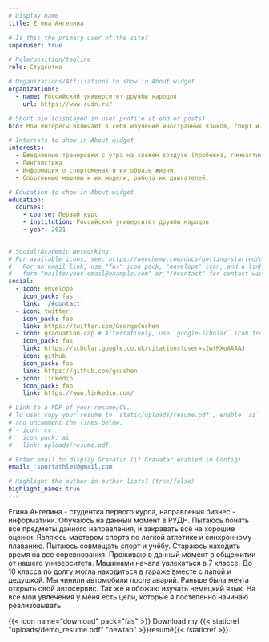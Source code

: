 ```yaml
---
# Display name
title: Егина Ангелина

# Is this the primary user of the site?
superuser: true

# Role/position/tagline
role: Студентка

# Organizations/Affiliations to show in About widget
organizations:
  - name: Российский университет дружбы народов
    url: https://www.rudn.ru/

# Short bio (displayed in user profile at end of posts)
bio: Мои интересы включают в себя изучение иностранных языков, спорт и машины.

# Interests to show in About widget
interests:
  - Ежедневные тренеровки с утра на свежем воздухе (пробежка, гимнастика)
  - Лингвистика
  - Информация о спортсменах и их образе жизни
  - Спортивные машины и их модели, работа их двигателей.

# Education to show in About widget
education:
  courses:
    - course: Первый курс
    - institution: Российский университет дружбы народов 
    - year: 2021
    

# Social/Academic Networking
# For available icons, see: https://wowchemy.com/docs/getting-started/page-builder/#icons
#   For an email link, use "fas" icon pack, "envelope" icon, and a link in the
#   form "mailto:your-email@example.com" or "/#contact" for contact widget.
social:
  - icon: envelope
    icon_pack: fas
    link: '/#contact'
  - icon: twitter
    icon_pack: fab
    link: https://twitter.com/GeorgeCushen
  - icon: graduation-cap # Alternatively, use `google-scholar` icon from `ai` icon pack
    icon_pack: fas
    link: https://scholar.google.co.uk/citations?user=sIwtMXoAAAAJ
  - icon: github
    icon_pack: fab
    link: https://github.com/gcushen
  - icon: linkedin
    icon_pack: fab
    link: https://www.linkedin.com/

# Link to a PDF of your resume/CV.
# To use: copy your resume to `static/uploads/resume.pdf`, enable `ai` icons in `params.toml`,
# and uncomment the lines below.
# - icon: cv
#   icon_pack: ai
#   link: uploads/resume.pdf

# Enter email to display Gravatar (if Gravatar enabled in Config)
email: 'sportathlet@gmail.com'

# Highlight the author in author lists? (true/false)
highlight_name: true
---
```


Егина Ангелина - студентка первого курса, направления бизнес - информатики. Обучаюсь на данный момент в РУДН. Пытаюсь понять все предметы данного направления, и закравать всё на хорошие оценки. Являюсь мастером спорта по легкой атлетике и синхронному плаванию. Пытаюсь совмещать спорт и учёбу. Стараюсь находить время на все соревнования. Проживаю в данный момент в общежитии от нашего университета. Машинами начала увлекаться в 7 классе. До 10 класса по долгу могла находиться в гараже вместе с папой и дедушкой. Мы чинили автомобили после аварий. Раньше была мечта открыть свой автосервис. Так же я обожаю изучать немецкий язык. На все мои увлечения у меня есть цели, которые я постепенно начинаю реализовывать. 

{{< icon name="download" pack="fas" >}} Download my {{< staticref "uploads/demo_resume.pdf" "newtab" >}}resumé{{< /staticref >}}.
